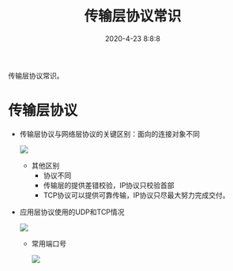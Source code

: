 ﻿---
layout: post
title: "传输层协议常识"
date: 2020-4-23 8:8:8
categories: network LearningNote
tags: guide
---

传输层协议常识。

# 传输层协议

* 传输层协议与网络层协议的关键区别：面向的连接对象不同

  ![](https://chrishuppor.github.io/image/Snipaste_2020-04-23_15-10-47.png)

  * 其他区别
    * 协议不同
    * 传输层的提供差错校验，IP协议只校验首部
    * TCP协议可以提供可靠传输，IP协议只尽最大努力完成交付。

* 应用层协议使用的UDP和TCP情况

  ![](https://chrishuppor.github.io/image/Snipaste_2020-04-23_15-15-04.png)

  * 常用端口号

    ![](https://chrishuppor.github.io/image/Snipaste_2020-04-23_15-16-34.png)